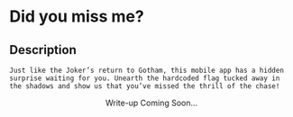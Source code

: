 # Did you miss me?

## Description
```
Just like the Joker’s return to Gotham, this mobile app has a hidden surprise waiting for you. Unearth the hardcoded flag tucked away in the shadows and show us that you’ve missed the thrill of the chase!
```
<p align="center">
    Write-up Coming Soon...
</p>